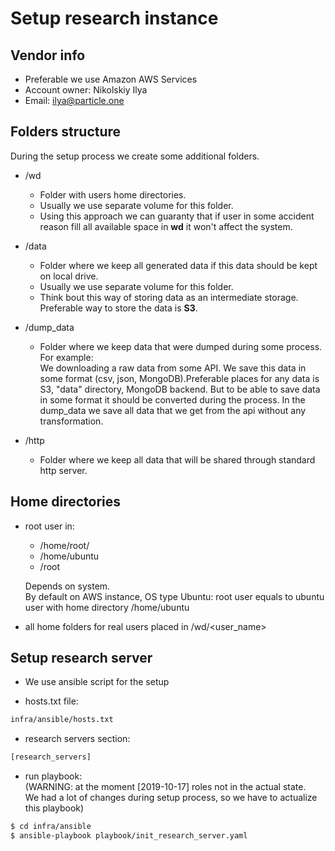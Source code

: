 <!--ts-->
<!--te-->

# Setup research instance

## Vendor info

- Preferable we use Amazon AWS Services
- Account owner: Nikolskiy Ilya 
- Email: ilya@particle.one

## Folders structure
During the setup process we create some additional folders.

- /wd
    - Folder with users home directories.
    - Usually we use separate volume for this folder.
    - Using this approach we can guaranty that if user in some accident reason 
      fill all available space in **wd** it won't affect the system. 

- /data
    - Folder where we keep all generated data if this data should be kept on 
      local drive.
    - Usually we use separate volume for this folder.
    - Think bout this way of storing data as an intermediate storage. Preferable
      way to store the data is **S3**.



- /dump_data
    - Folder where we keep data that were dumped during some process.   
      For example:  
      We downloading a raw data from some API. We save this data in some format 
      (csv, json, MongoDB).Preferable places for any data is S3, "data" 
      directory, MongoDB backend. But to be able to save data in some format it 
      should be converted during the process. In the dump_data we save all data 
      that we get from the api without any transformation.  
       

- /http
    - Folder where we keep all data that will be shared through standard http server.

## Home directories

- root user in:
    - /home/root/
    - /home/ubuntu
    - /root
  
  Depends on system.   
  By default on AWS instance, OS type Ubuntu: root user equals to ubuntu user 
  with home directory /home/ubuntu
- all home folders for real users placed in /wd/<user_name>


## Setup research server
- We use ansible script for the setup

- hosts.txt file:
```bash
infra/ansible/hosts.txt
```
- research servers section:
```bash
[research_servers]
```

- run playbook:  
 (WARNING: at the moment [2019-10-17] roles not in the actual state.   
 We had a lot of changes during setup process, so we have to actualize this playbook)

```bash
$ cd infra/ansible
$ ansible-playbook playbook/init_research_server.yaml
```
